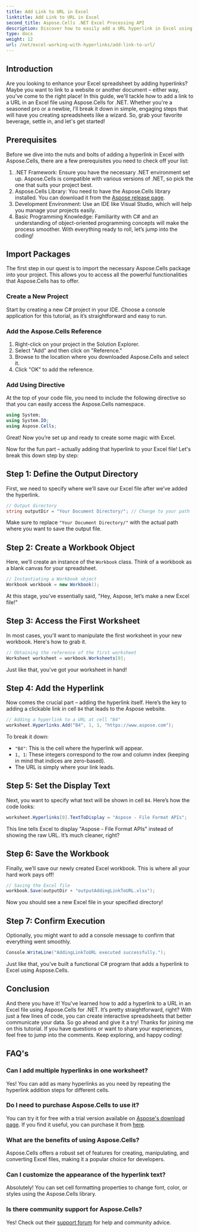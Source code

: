 ```yaml
---
title: Add Link to URL in Excel
linktitle: Add Link to URL in Excel
second_title: Aspose.Cells .NET Excel Processing API
description: Discover how to easily add a URL hyperlink in Excel using Aspose.Cells for .NET with this detailed tutorial. Streamline your spreadsheets.
type: docs
weight: 12
url: /net/excel-working-with-hyperlinks/add-link-to-url/
---
```

## Introduction
Are you looking to enhance your Excel spreadsheet by adding hyperlinks? Maybe you want to link to a website or another document – either way, you've come to the right place! In this guide, we'll tackle how to add a link to a URL in an Excel file using Aspose.Cells for .NET. Whether you're a seasoned pro or a newbie, I’ll break it down in simple, engaging steps that will have you creating spreadsheets like a wizard. So, grab your favorite beverage, settle in, and let's get started!
## Prerequisites
Before we dive into the nuts and bolts of adding a hyperlink in Excel with Aspose.Cells, there are a few prerequisites you need to check off your list:
1. .NET Framework: Ensure you have the necessary .NET environment set up. Aspose.Cells is compatible with various versions of .NET, so pick the one that suits your project best.
2. Aspose.Cells Library: You need to have the Aspose.Cells library installed. You can download it from the [Aspose release page](https://releases.aspose.com/cells/net/).
3. Development Environment: Use an IDE like Visual Studio, which will help you manage your projects easily.
4. Basic Programming Knowledge: Familiarity with C# and an understanding of object-oriented programming concepts will make the process smoother.
With everything ready to roll, let’s jump into the coding!
## Import Packages
The first step in our quest is to import the necessary Aspose.Cells package into your project. This allows you to access all the powerful functionalities that Aspose.Cells has to offer.
### Create a New Project
Start by creating a new C# project in your IDE. Choose a console application for this tutorial, as it’s straightforward and easy to run.
### Add the Aspose.Cells Reference
1. Right-click on your project in the Solution Explorer.
2. Select "Add" and then click on "Reference."
3. Browse to the location where you downloaded Aspose.Cells and select it.
4. Click "OK" to add the reference.
### Add Using Directive
At the top of your code file, you need to include the following directive so that you can easily access the Aspose.Cells namespace.
```csharp
using System;
using System.IO;
using Aspose.Cells;
```
Great! Now you’re set up and ready to create some magic with Excel.

Now for the fun part – actually adding that hyperlink to your Excel file! Let's break this down step by step:
## Step 1: Define the Output Directory
First, we need to specify where we’ll save our Excel file after we’ve added the hyperlink. 
```csharp
// Output directory
string outputDir = "Your Document Directory/"; // Change to your path
```
Make sure to replace `"Your Document Directory/"` with the actual path where you want to save the output file. 
## Step 2: Create a Workbook Object
Here, we’ll create an instance of the `Workbook` class. Think of a workbook as a blank canvas for your spreadsheet.
```csharp
// Instantiating a Workbook object
Workbook workbook = new Workbook();
```
At this stage, you’ve essentially said, "Hey, Aspose, let’s make a new Excel file!"
## Step 3: Access the First Worksheet
In most cases, you'll want to manipulate the first worksheet in your new workbook. Here's how to grab it.
```csharp
// Obtaining the reference of the first worksheet
Worksheet worksheet = workbook.Worksheets[0];
```
Just like that, you've got your worksheet in hand!
## Step 4: Add the Hyperlink
Now comes the crucial part – adding the hyperlink itself. Here’s the key to adding a clickable link in cell `B4` that leads to the Aspose website.
```csharp
// Adding a hyperlink to a URL at cell "B4"
worksheet.Hyperlinks.Add("B4", 1, 1, "https://www.aspose.com");
```
To break it down:
- `"B4"`: This is the cell where the hyperlink will appear.
- `1, 1`: These integers correspond to the row and column index (keeping in mind that indices are zero-based).
- The URL is simply where your link leads.
## Step 5: Set the Display Text
Next, you want to specify what text will be shown in cell `B4`. Here’s how the code looks:
```csharp
worksheet.Hyperlinks[0].TextToDisplay = "Aspose - File Format APIs";
```
This line tells Excel to display "Aspose - File Format APIs" instead of showing the raw URL. It’s much cleaner, right?
## Step 6: Save the Workbook
Finally, we’ll save our newly created Excel workbook. This is where all your hard work pays off!
```csharp
// Saving the Excel file
workbook.Save(outputDir + "outputAddingLinkToURL.xlsx");
```
Now you should see a new Excel file in your specified directory!
## Step 7: Confirm Execution
Optionally, you might want to add a console message to confirm that everything went smoothly.
```csharp
Console.WriteLine("AddingLinkToURL executed successfully.");
```
Just like that, you’ve built a functional C# program that adds a hyperlink to Excel using Aspose.Cells.
## Conclusion
And there you have it! You've learned how to add a hyperlink to a URL in an Excel file using Aspose.Cells for .NET. It’s pretty straightforward, right? With just a few lines of code, you can create interactive spreadsheets that better communicate your data. So go ahead and give it a try!
Thanks for joining me on this tutorial. If you have questions or want to share your experiences, feel free to jump into the comments. Keep exploring, and happy coding!
## FAQ's
### Can I add multiple hyperlinks in one worksheet?  
Yes! You can add as many hyperlinks as you need by repeating the hyperlink addition steps for different cells.
### Do I need to purchase Aspose.Cells to use it?  
You can try it for free with a trial version available on [Aspose's download page](https://releases.aspose.com/). If you find it useful, you can purchase it from [here](https://purchase.aspose.com/buy).
### What are the benefits of using Aspose.Cells?  
Aspose.Cells offers a robust set of features for creating, manipulating, and converting Excel files, making it a popular choice for developers.
### Can I customize the appearance of the hyperlink text?  
Absolutely! You can set cell formatting properties to change font, color, or styles using the Aspose.Cells library.
### Is there community support for Aspose.Cells?  
Yes! Check out their [support forum](https://forum.aspose.com/c/cells/9) for help and community advice.
